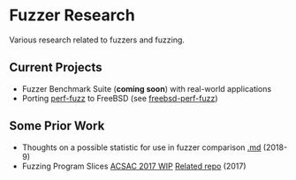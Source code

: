 # Fuzzer Research

Various research related to fuzzers and fuzzing.

## Current Projects

- Fuzzer Benchmark Suite (**coming soon**) with real-world applications
- Porting [perf-fuzz](https://github.com/sslab-gatech/perf-fuzz) to FreeBSD (see [freebsd-perf-fuzz](https://github.com/veracode-research/freebsd-perf-fuzz))

## Some Prior Work

- Thoughts on a possible statistic for use in fuzzer comparison [.md](https://github.com/veracode-research/fuzzer-research/blob/master/writings/letter-On-a-Local-Statistic-for-Fuzzer-Evaluation.md) (2018-9)
- Fuzzing Program Slices  [ACSAC 2017 WIP](https://github.com/roachspray/acsac17wip) [Related repo](https://github.com/roachspray/FuzzingProgramSlices) (2017)
